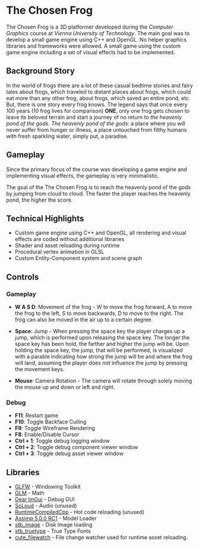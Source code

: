 # The Chosen Frog
The Chosen Frog is a 3D platformer developed during the _Computer Graphics_ course at _Vienna University of Technology_. The main goal was to develop a small game engine using C++ and OpenGL. No helper graphics libraries and frameworks were allowed. A small game using the custom game engine including a set of visual effects had to be implemented.

## Background Story
In the world of frogs there are a lot of these casual bedtime stories and fairy tales about frogs, which traveled to distant places about frogs, which could eat more than any other frog, about frogs, which saved an entire pond, etc. But, there is one story every frog knows.
The legend says that once every 100 years (10 frog lives for comparison) **ONE**, only one frog gets chosen to leave its beloved terrain and start a journey of no return to *the heavenly pond of the gods*.
*The heavenly pond of the gods*: a place where you will never suffer from hunger or illness, a place untouched from filthy humans with fresh sparkling water, simply put, a paradise.

## Gameplay
Since the primary focus of the course was developing a game engine and implementing visual effects, the gameplay is very minimalistic.

The goal of the The Chosen Frog is to reach the heavenly pond of the gods by jumping from cloud to cloud.
The faster the player reaches the heavenly pond, the higher the score.

## Technical Highlights
- Custom game engine using C++ and OpenGL, all rendering and visual effects are coded without additional libraries
- Shader and asset reloading during runtime
- Procedural vertex animation in GLSL
- Custom Entity-Component system and scene graph 

## Controls
### Gameplay
- **W A S D**: Movement of the frog - W to move the frog forward, A to move the frog to the left, S to move backwards, D to move to the right. The frog can also be moved in the air up to a certain degree.

- **Space**: Jump - When pressing the space key the player charges up a jump, which is performed upon releasing the space key. The longer the space key has been hold, the farther and higher the jump will be.
Upon holding the space key, the jump, that will be performed, is visualized with a parable indicating how strong the jump will be and where the frog will land, assuming the player does not influence the jump by pressing the movement keys.

- **Mouse**: Camera Rotation - The camera will rotate through solely moving the mouse up and down or left and right.

### Debug
- **F11**: Restart game
- **F10**: Toggle Backface Culling
- **F9**: Toggle Wireframe Rendering
- **F8**: Enable/Disable Cursor
- **Ctrl + 1**: Toggle debug logging window
- **Ctrl + 2**: Toggle debug component viewer window
- **Ctrl + 3**: Toggle debug asset viewer window



## Libraries
- [GLFW](https://www.glfw.org/) - Windowing Toolkit
- [GLM](https://github.com/g-truc/glm) - Math
- [Dear ImGui](https://github.com/ocornut/imgui) - Debug GUI
- [SoLoud](https://github.com/jarikomppa/soloud) - Audio (unused)
- [RuntimeCompiledCpp](https://github.com/RuntimeCompiledCPlusPlus/RuntimeCompiledCPlusPlus) - Hot code reloading (unused)
- [Assimp 5.0.0 RC1](https://github.com/assimp/assimp) - Model Loader
- [stb_image](https://github.com/nothings/stb) - Disk Image loading
- [stb_truetype](https://github.com/nothings/stb) - True Type Fonts
- [cute_filewatch](https://github.com/RandyGaul/cute_headers) - File change watcher used for runtime asset reloading.